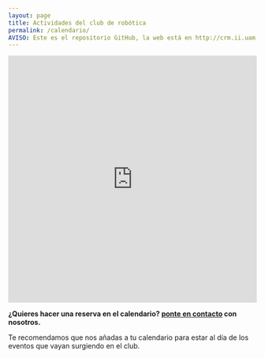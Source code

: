 ```yaml
---
layout: page
title: Actividades del club de robótica
permalink: /calendario/
AVISO: Este es el repositorio GitHub, la web está en http://crm.ii.uam.es/
---
```


<iframe src="https://calendar.google.com/calendar/embed?src=2bejhfelcegl10598b6lbn6b9o%40group.calendar.google.com&ctz=Europe/Madrid" style="border: 0" width="100%" height="500" frameborder="0" scrolling="no"></iframe>

**¿Quieres hacer una reserva en el calendario? [ponte en contacto](../contacto) con nosotros.**

Te recomendamos que nos añadas a tu calendario para estar al día de los eventos que vayan surgiendo en el club.


